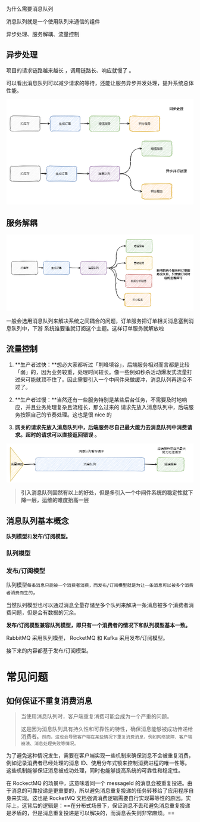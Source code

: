 为什么需要消息队列  

消息队列就是一个使用队列来通信的组件  

异步处理、服务解耦、流量控制  

## 异步处理  

项目的请求链路越来越长  ，调用链路长、响应就慢了 。

可以看出消息队列可以减少请求的等待，还能让服务异步并发处理，提升系统总体性能。

![image-20230921152411212](.消息队列.assets/image-20230921152411212.png)

## 服务解耦

![image-20230921152534639](.消息队列.assets/image-20230921152534639.png)

一般会选用消息队列来解决系统之间耦合的问题，订单服务把订单相关消息塞到消息队列中，下游
系统谁要谁就订阅这个主题。这样订单服务就解放啦  



## 流量控制



1. **生产者过快：**想必大家都听过「削峰填谷」，后端服务相对而言都是比较「弱」的，因为业务较重，处理时间较长。像一些例如秒杀活动爆发式流量打过来可能就顶不住了。因此需要引入一个中间件来做缓冲，消息队列再适合不过了。 
2. **生产者过慢：**当然还有一些服务特别是某些后台任务，不需要及时地响应，并且业务处理复杂且流程长，那么过来的
   请求先放入消息队列中，后端服务按照自己的节奏处理。这也是很 nice 的  



1. **网关的请求先放入消息队列中，后端服务尽自己最大能力去消息队列中消费请求。超时的请求可以直接返回错误 。**

![image-20230921152830825](.消息队列.assets/image-20230921152830825.png)



> **引入消息队列固然有以上的好处，但是多引入一个中间件系统的稳定性就下降一层，运维的难度抬高一层**  



## 消息队列基本概念 

**队列模型**和**发布/订阅模型。**  

### 队列模型  



### 发布/订阅模型



队列模型`每条消息只能被一个消费者消费，而发布/订阅模型就是为让一条消息可以被多个消费者消费而生的`，

当然队列模型也可以通过消息全量存储至多个队列来解决一条消息被多个消费者消费问题，但是会有数据的冗余。

**发布/订阅模型兼容队列模型，即只有一个消费者的情况下和队列模型基本一致。**

RabbitMQ 采用队列模型， RocketMQ 和 Kafka 采用发布/订阅模型。

接下来的内容都基于发布/订阅模型。  







# 常见问题

## 如何保证不重复消费消息

> 当使用消息队列时，客户端重复消费可能会成为一个严重的问题。
>
> 这是因为消息队列具有持久性和可靠性的特性，确保消息能够被成功传递给消费者。`然而，这也会导致客户端在某些情况下重复消费消息，例如网络故障、客户端崩溃、消息处理失败等情况。`

为了避免这种情况发生，需要在客户端实现一些机制来确保消息不会被重复消费，例如记录消费者已经处理的消息 ID、使用分布式锁来控制消费进程的唯一性等。这些机制能够保证消息被成功处理，同时也能够提高系统的可靠性和稳定性。

在 RockectMQ 的场景中，这意味着同一个 messageId 的消息会被重复投递。由于消息的可靠投递是更重要的，所以避免消息重复投递的任务转移给了应用程序自身来实现。这也是 RocketMQ 文档强调消费逻辑需要自行实现幂等性的原因。实际上，这背后的逻辑是：==在分布式场景下，保证消息不丢和避免消息重复投递是矛盾的，但是消息重复投递是可以解决的，而消息丢失则非常麻烦。==



